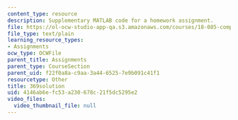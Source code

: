 ```yaml
---
content_type: resource
description: Supplementary MATLAB code for a homework assignment.
file: https://ol-ocw-studio-app-qa.s3.amazonaws.com/courses/18-085-computational-science-and-engineering-i-fall-2008/4146ab6efc53a230678c21f5dc5295e2_369solution.m
file_type: text/plain
learning_resource_types:
- Assignments
ocw_type: OCWFile
parent_title: Assignments
parent_type: CourseSection
parent_uid: f22f0a8a-c9aa-3a44-6525-7e9b091c41f1
resourcetype: Other
title: 369solution
uid: 4146ab6e-fc53-a230-678c-21f5dc5295e2
video_files:
  video_thumbnail_file: null
---
```

